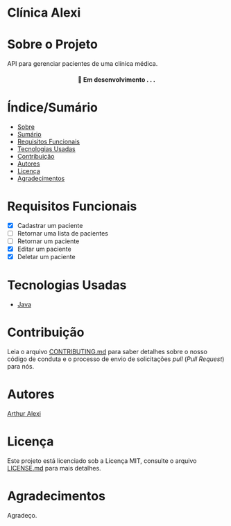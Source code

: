 # Clínica Alexi


# Sobre o Projeto

API para gerenciar pacientes de uma clínica médica.

<h4 align="center"> 
	🚧  Em desenvolvimento . . .
</h4>

# Índice/Sumário

* [Sobre](#sobre-o-projeto)
* [Sumário](#índice/sumário)
* [Requisitos Funcionais](#requisitos-funcionais)
* [Tecnologias Usadas](#tecnologias-usadas)
* [Contribuição](#contribuição)
* [Autores](#autores)
* [Licença](#licença)
* [Agradecimentos](#agradecimentos)


# Requisitos Funcionais 

- [x] Cadastrar um paciente
- [ ] Retornar uma lista de pacientes
- [ ] Retornar um paciente
- [x] Editar um paciente
- [x] Deletar um paciente

# Tecnologias Usadas

- [Java](https://www.java.com/pt-BR/)

# Contribuição

Leia o arquivo [CONTRIBUTING.md](CONTRIBUTING.md) para saber detalhes sobre o nosso código de conduta e o processo de envio de solicitações *pull* (*Pull Request*) para nós.

# Autores

[Arthur Alexi](https://github.com/ArthurAlexi)

# Licença

Este projeto está licenciado sob a Licença MIT,  consulte o arquivo [LICENSE.md](LICENSE.md) para mais detalhes.

# Agradecimentos

Agradeço.